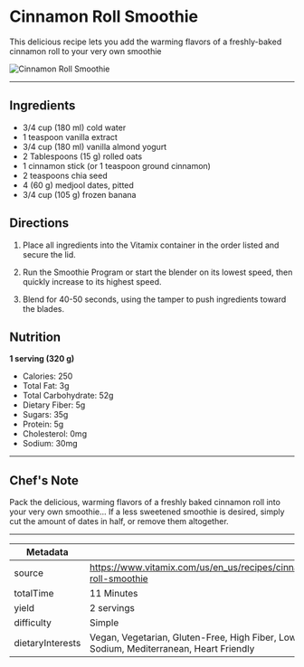 # Cinnamon Roll Smoothie

This delicious recipe lets you add the warming flavors of a freshly-baked cinnamon roll to your very own smoothie

![Cinnamon Roll Smoothie](https://www.vitamix.com/content/dam/vitamix/home/recipes/smoothies/CinnamonRollSmoothie_Static_470x449.png)

---

## Ingredients

- 3/4 cup (180 ml) cold water
- 1 teaspoon vanilla extract
- 3/4 cup (180 ml) vanilla almond yogurt
- 2 Tablespoons (15 g) rolled oats
- 1 cinnamon stick (or 1 teaspoon ground cinnamon)
- 2 teaspoons chia seed
- 4 (60 g) medjool dates, pitted
- 3/4 cup (105 g) frozen banana

## Directions

1. Place all ingredients into the Vitamix container in the order listed and secure the lid.

2. Run the Smoothie Program or start the blender on its lowest speed, then quickly increase to its highest speed.

3. Blend for 40-50 seconds, using the tamper to push ingredients toward the blades.

## Nutrition

**1 serving (320 g)**

- Calories: 250
- Total Fat: 3g
- Total Carbohydrate: 52g
- Dietary Fiber: 5g
- Sugars: 35g
- Protein: 5g
- Cholesterol: 0mg
- Sodium: 30mg

---

## Chef's Note

Pack the delicious, warming flavors of a freshly baked cinnamon roll into your very own smoothie... If a less sweetened smoothie is desired, simply cut the amount of dates in half, or remove them altogether.

---

| Metadata |  |
| --- | --- |
| source | https://www.vitamix.com/us/en_us/recipes/cinnamon-roll-smoothie |
| totalTime | 11 Minutes |
| yield | 2 servings |
| difficulty | Simple |
| dietaryInterests | Vegan, Vegetarian, Gluten-Free, High Fiber, Low Sodium, Mediterranean, Heart Friendly |
